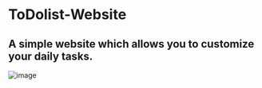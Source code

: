 # ToDolist-Website


## A simple website which allows you to customize your daily tasks.

![image](https://user-images.githubusercontent.com/78701779/148698634-45d55459-3fae-4896-9835-343b6acab197.png)
